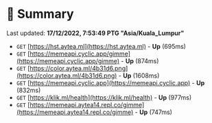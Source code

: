 # 📖 Summary
Last updated: **17/12/2022, 7:53:49 PTG "Asia/Kuala_Lumpur"**

- `GET` [https://hst.aytea.ml](https://hst.aytea.ml) - **Up** (695ms)
- `GET` [https://memeapi.cyclic.app/gimme](https://memeapi.cyclic.app/gimme) - **Up** (874ms)
- `GET` [https://color.aytea.ml/4b31d6.png](https://color.aytea.ml/4b31d6.png) - **Up** (1608ms)
- `GET` [https://memeapi.cyclic.app](https://memeapi.cyclic.app) - **Up** (832ms)
- `GET` [https://klik.ml/health](https://klik.ml/health) - **Up** (977ms)
- `GET` [https://memeapi.aytea14.repl.co/gimme](https://memeapi.aytea14.repl.co/gimme) - **Up** (747ms)
